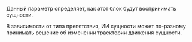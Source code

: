 Данный параметр определяет, как этот блок будут воспринимать сущности.

В зависимости от типа препятствия, ИИ сущности может по-разному принимать решение об изменении траектории движения
сущности.